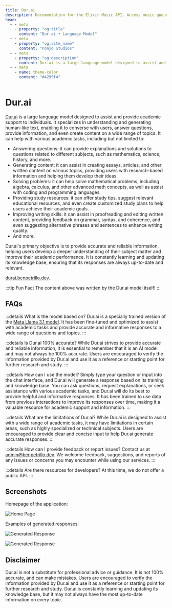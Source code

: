 ```yaml
---
title: Dur.ai
description: Documentation for the Elixir Music API. Access music queues, custom playlists, and more from your own applications.
head:
  - - meta
    - property: "og:title"
      content: "Dur.ai • Language Model"
  - - meta
    - property: "og:site_name"
      content: "Ponjo Studios"
  - - meta
    - property: "og:description"
      content: Dur.ai is a large language model designed to assist and provide academic support to individuals. It specializes in understanding and generating human-like text, enabling it to converse with users, answer questions, provide information, and even create content on a wide range of topics.
  - - meta
    - name: theme-color
      content: "#4295f4"
---
```


# Dur.ai

[Dur.ai](https://durai.benpetrillo.dev) is a large language model designed to assist and provide academic support to individuals. 
It specializes in understanding and generating human-like text, enabling it to converse with users,
answer questions, provide information, and even create content on a wide range of topics.
It can help with various academic tasks, including but not limited to:

- Answering questions: it can provide explanations and solutions to questions related to different 
subjects, such as mathematics, science, history, and more.
- Generating content: it can assist in creating essays, articles, and other written content on 
various topics, providing users with research-based information and helping them develop their 
ideas.
- Solving problems: it can help solve mathematical problems, including algebra, calculus, and other
advanced math concepts, as well as assist with coding and programming languages.
- Providing study resources: it can offer study tips, suggest relevant educational resources, and
even create customized study plans to help users achieve their academic goals.
- Improving writing skills: it can assist in proofreading and editing written content, providing
feedback on grammar, syntax, and coherence, and even suggesting alternative phrases and sentences
to enhance writing quality.
- And more.

Dur.ai's primary objective is to provide accurate and reliable information, helping users develop a
deeper understanding of their subject matter and improve their academic performance. It is constantly
learning and updating its knowledge base, ensuring that its responses are always up-to-date and
relevant.

[durai.benpetrillo.dev](https://durai.benpetrillo.dev).

:::tip Fun Fact
The content above was written by the Dur.ai model itself!
:::

## FAQs

:::details What is the model based on?
Dur.ai is a specially trained version of the [Meta Llama 3.1 model](https://llama.meta.com/).
It has been fine-tuned and optimized to assist with academic tasks and provide accurate and
informative responses to a wide range of questions and topics.
:::

:::details Is Dur.ai 100% accurate?
While Dur.ai strives to provide accurate and reliable information, it is essential to remember that
it is an AI model and may not always be 100% accurate. Users are encouraged to verify the information
provided by Dur.ai and use it as a reference or starting point for further research and study.
:::

:::details How can I use the model?
Simply type your question or input into the chat interface, and Dur.ai will generate a response based
on its training and knowledge base. You can ask questions, request explanations, or seek assistance
with various academic tasks, and Dur.ai will do its best to provide helpful and informative responses.
It has been trained to use data from previous interactions to improve its responses over time, making
it a valuable resource for academic support and information.
:::

:::details What are the limitations of Dur.ai?
While Dur.ai is designed to assist with a wide range of academic tasks, it may have limitations in
certain areas, such as highly specialized or technical subjects. Users are encouraged to provide
clear and concise input to help Dur.ai generate accurate responses.
:::

:::details How can I provide feedback or report issues?
Contact us at [admin@benpetrillo.dev](mailto:admin@benpetrillo.dev).
We welcome feedback, suggestions, and reports of any issues or concerns you may encounter while
using our services.
:::

:::details Are there resources for developers?
At this time, we do not offer a public API.
:::

## Screenshots

Homepage of the application:

![Home Page](/screenshots/durai/hero.png)

Examples of generated responses:

![Generated Response](/screenshots/durai/calculus-prompts.png)

![Generated Response](/screenshots/durai/who-are-you.png)

## Disclaimer

Dur.ai is not a substitute for professional advice or guidance. It is not
100% accurate, and can make mistakes. Users are encouraged to verify the information
provided by Dur.ai and use it as a reference or starting point for further research
and study. Dur.ai is constantly learning and updating its knowledge base, but it may
not always have the most up-to-date information on every topic.